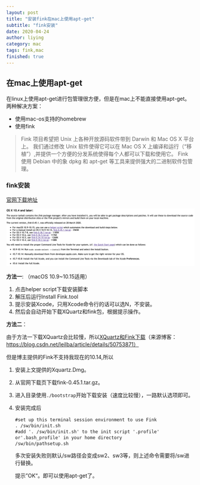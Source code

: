 ```yaml
---
layout: post
title: "安装fink在mac上使用apt-get"
subtitle: "fink安装"
date: 2020-04-24
author: liying
category: mac
tags: fink,mac
finished: true
---
```

## 在mac上使用apt-get

在linux上使用apt-get进行包管理很方便，但是在mac上不能直接使用apt-get。两种解决方案：

- 使用mac-os支持的homebrew
- 使用fink

> Fink 项目希望把 Unix 上各种开放源码软件带到 Darwin 和 Mac OS X 平台上。 我们通过修改 Unix 软件使得它可以在 Mac OS X 上编译和运行（“移植”）,并提供一个方便的分发系统使得每个人都可以下载和使用它。 Fink 使用 Debian 中的象 dpkg 和 apt-get 等工具来提供强大的二进制软件包管理。

### fink安装

[官网下载地址](http://www.finkproject.org/download/srcdist.php)

![fink-download](/img/fink_download.png)

**方法一**: （macOS 10.9~10.15适用）

1. 点击helper script下载安装脚本
2. 解压后运行Install Fink.tool
3. 提示安装Xcode，只用Xcode命令行的话可以选N，不安装。
4. 然后会自动开始下载XQuartz和fink包，根据提示操作。

**方法二**：

由于方法一下载XQuartz会比较慢，所以[XQuartz和Fink下载](https://pan.baidu.com/s/1bh4yDo#list/path=%2F)（来源博客：https://blog.csdn.net/leilba/article/details/50753871）

但是博主提供的Fink不支持我现在的10.14,所以

1. 安装上文提供的Xquartz.Dmg。

2. 从官网下载页下载fink-0.45.1.tar.gz。

3. 进入目录使用`./bootstrap`开始下载安装（速度比较慢），一路默认选项即可。

4. 安装完成后

   ```shell
   #set up this terminal session environment to use Fink
   . /sw/bin/init.sh
   #add '. /sw/bin/init.sh' to the init script '.profile' or'.bash_profile' in your home directory
   /sw/bin/pathsetup.sh
   ```

   多次安装失败则默认/sw路径会变成sw2、sw3等，则上述命令需要将/sw进行替换。

   提示”OK“。即可以使用apt-get了。

